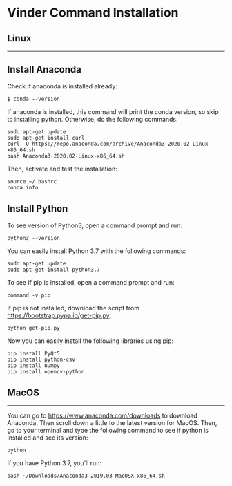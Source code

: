 # Vinder Command Installation
 
 ## Linux
 ------
 ## Install Anaconda 
 
 Check if anaconda is installed already:
 
 ```
$ conda --version
```
If anaconda is installed, this command will print the conda version, so skip to installing python. Otherwise, do the following commands.

 ```
 sudo apt-get update
 sudo apt-get install curl
 curl –O https://repo.anaconda.com/archive/Anaconda3-2020.02-Linux-x86_64.sh
 bash Anaconda3-2020.02-Linux-x86_64.sh
```
Then, activate and test the installation:

 ```
source ~/.bashrc
conda info
 ```

 ## Install Python
 
 To see version of Python3, open a command prompt and run:
 
```
python3 --version
```
You can easily install Python 3.7 with the following commands:
```
sudo apt-get update
sudo apt-get install python3.7
```
To see if pip is installed, open a command prompt and run:
```
command -v pip
```
If pip is not installed, download the script from https://bootstrap.pypa.io/get-pip.py:
```
python get-pip.py
```
Now you can easily install the following libraries using pip:
```
pip install PyQt5
pip install python-csv
pip install numpy
pip install opencv-python
```
 
## MacOS
------

You can go to https://www.anaconda.com/downloads to download Anaconda. Then scroll down a little to the latest version for MacOS.
Then, go to your terminal and type the following command to see if python is installed and see its version:
```
python
```
If you have Python 3.7, you’ll run:
```
bash ~/Downloads/Anaconda3-2019.03-MacOSX-x86_64.sh
```








